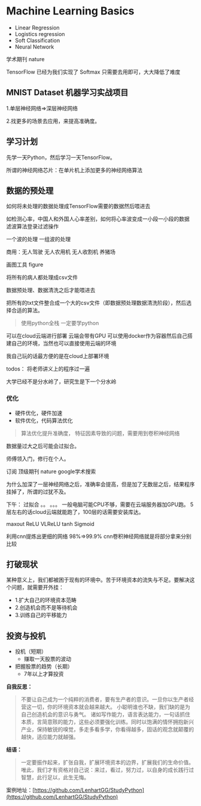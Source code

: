 # Machine Learning Basics
- Linear Regression
- Logistics regression 
- Soft Classification
- Neural Network

学术期刊 nature

TensorFlow 已经为我们实现了 Softmax 只需要去用即可，大大降低了难度

## MNIST Dataset 机器学习实战项目

1.单层神经网络=>深层神经网络

2.找更多的场景去应用，来提高准确度。

## 学习计划
先学一天Python，然后学习一天TensorFlow。

所谓的神经网络芯片：在单片机上添加更多的神经网络算法


## 数据的预处理
如何将未处理的数据处理成TensorFlow需要的数据然后喂进去

如检测心率，中国人和外国人心率差别，如何将心率波变成一小段一小段的数据
滤波算法登录过滤操作

一个波的处理 一组波的处理

商用：无人驾驶 无人农用机 无人收割机 养猪场

画图工具 figure

将所有的病人都处理成csv文件

数据预处理、数据清洗之后才能喂进去

把所有的txt文件整合成一个大的csv文件（即数据预处理数据清洗阶段），然后选择合适的算法。

> 使用python全栈 一定要学python

可以在cloud云端进行部署
云端会带有GPU
可以使用docker作为容器然后自己搭建自己的环境，当然也可以直接使用云端的环境

我自己玩的话最方便的是在cloud上部署环境

todos： 将老师讲义上的程序过一遍

大学已经不是分水岭了，研究生是下一个分水岭

### 优化
- 硬件优化，硬件加速
- 软件优化，代码算法优化

>算法优化提升准确度， 
特征因素导致的问题，需要用到卷积神经网络

数据量过大之后可能会过拟合。

师傅领入门，修行在个人。

订阅 顶级期刊 nature google学术搜索

为什么加深了一层神经网络之后，准确率会提高，但是加了无数层之后，结果程序挂掉了，所谓的过犹不及。


下午： 过拟合 。。 。。。
一般电脑可能CPU不够，需要在云端服务器加GPU跑。
5层左右的话cloud云端就能跑了，100层的话需要安装库达。

maxout  ReLU VLReLU tanh  Sigmoid


利用cnn提炼出更细的网络 98%=>99.9%
cnn卷积神经网络就是将部分拿来分别比较


## 打破现状
某种意义上，我们都被困于现有的环境中。苦于环境资本的流失与不足。要解决这个问题，就需要开外挂：

- 1.扩大自己的环境资本范畴
- 2.创造机会而不是等待机会
- 3.训练自己的平移能力

## 投资与投机
- 投机（短期）
	- 赚取一天股票的波动
- 把握股票的趋势（长期）
	- 7年以上才算投资


**自我反思：**
> 不要让自己成为一个纯粹的消费者，要有生产者的意识。一旦你以生产者经营这一切，你的环境资本就会越来越大。
> 小聪明谁也不缺，我们缺的是为自己创造机会的意识与勇气。
> 诸如写作能力，语言表达能力，一句话抓住本质，言简意赅的能力，这些必须要强化训练。同时以饱满的情怀拥抱新兴产业，保持敏锐的嗅觉，多走多看多学，你看得越多，固话的观念就颠覆的越快，适应能力就越强。


**结语：**
> 一定要振作起来，扩张自我，扩展环境资本的边界，扩展我们的生命价值。
> 唯此，我们才有资格对自己说：来过，看过，努力过，以自身的成长践行过智慧，此行足以，此生无悔。

案例地址：[https://github.com/LenhartGG/StudyPython](https://github.com/LenhartGG/StudyPython)
